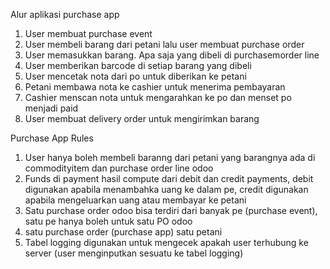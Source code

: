 Alur aplikasi purchase app

1.	User membuat purchase event
2.	User membeli barang dari petani lalu user membuat purchase order
3.	User memasukkan barang. Apa saja yang dibeli di purchasemorder line
4.	User memberikan barcode di setiap barang yang dibeli
5.	User mencetak nota dari po untuk diberikan ke petani
6.	Petani membawa nota ke cashier untuk menerima pembayaran
7.	Cashier menscan nota untuk mengarahkan ke po dan menset po menjadi paid
8.	User membuat delivery order untuk mengirimkan barang

Purchase App Rules
1. User hanya boleh membeli baranng dari petani yang barangnya ada di commodityitem dan purchase order line odoo
2. Funds di payment hasil compute dari debit dan credit payments, debit digunakan apabila menambahka uang ke dalam pe, credit digunakan apabila mengeluarkan uang atau membayar ke petani
3. Satu purchase order odoo bisa terdiri dari banyak pe (purchase event), satu pe hanya boleh untuk satu PO odoo
4. satu purchase order (purchase app) satu petani
5. Tabel logging digunakan untuk mengecek apakah user terhubung ke server (user menginputkan sesuatu ke tabel logging)


